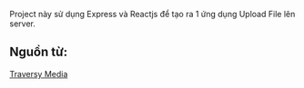 Project này sử dụng Express và Reactjs để tạo ra 1 ứng dụng Upload File lên server.

## Nguồn từ:
[Traversy Media](https://www.youtube.com/watch?v=b6Oe2puTdMQ&t=761s)